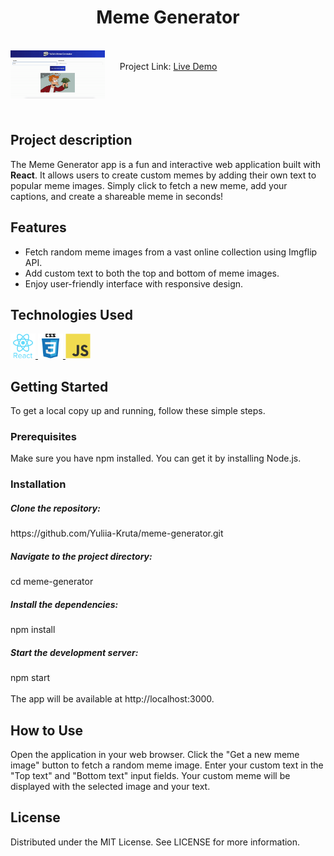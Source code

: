 <h1 align="center">Meme Generator</h1>
<br/>
<img align="left" src="./meme-generator.gif" width="30%" height="auto"/>
<br/>
&nbsp;&nbsp;&nbsp;&nbsp;&nbsp;&nbsp;Project Link: <a target="new" href="https://yuliia-kruta.github.io/meme-generator/">Live Demo</a>
<br/><br/><br/><br/>
<br/>
<h2>Project description</h2>
The Meme Generator app is a fun and interactive web application built with <b>React</b>. It allows users to create custom memes by adding their own text to popular meme images. Simply click to fetch a new meme, add your captions, and create a shareable meme in seconds!

<h2>Features</h2>
<ul>
  <li>Fetch random meme images from a vast online collection using Imgflip API.</li>
  <li>Add custom text to both the top and bottom of meme images.</li>
  <li>Enjoy user-friendly interface with responsive design.</li>
</ul>

<h2>Technologies Used</h2>
<a href="https://reactjs.org/" target="_blank" rel="noreferrer"> <img src="https://raw.githubusercontent.com/devicons/devicon/master/icons/react/react-original-wordmark.svg" alt="react" width="40" height="40"/> </a>
<a href="https://www.w3schools.com/css/" target="_blank" rel="noreferrer"> <img src="https://raw.githubusercontent.com/devicons/devicon/master/icons/css3/css3-original-wordmark.svg" alt="css3" width="40" height="40"/> </a>
<a href="https://developer.mozilla.org/en-US/docs/Web/JavaScript" target="_blank" rel="noreferrer"> <img src="https://raw.githubusercontent.com/devicons/devicon/master/icons/javascript/javascript-original.svg" alt="javascript" width="40" height="40"/> </a>

<h2>Getting Started</h2>
To get a local copy up and running, follow these simple steps.

<h3>Prerequisites</h3>
Make sure you have npm installed. You can get it by installing Node.js.

<h3>Installation</h3>
<h5>Clone the repository:</h5>
https://github.com/Yuliia-Kruta/meme-generator.git

<h5>Navigate to the project directory:</h5>
cd meme-generator

<h5>Install the dependencies:</h5>
npm install

<h5>Start the development server:</h5>
npm start
<br/><br/>
The app will be available at http://localhost:3000.

<h2>How to Use</h2>
Open the application in your web browser.
Click the "Get a new meme image" button to fetch a random meme image.
Enter your custom text in the "Top text" and "Bottom text" input fields.
Your custom meme will be displayed with the selected image and your text.

<h2>License</h2>
Distributed under the MIT License. See LICENSE for more information.

